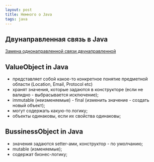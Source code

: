 ```yaml
---
layout: post
title: Немного о Java
tags: java
---
```


## Двунаправленная связь в Java

[Замена однонаправленной связи двунаправленной](https://refactoring.guru/ru/change-unidirectional-association-to-bidirectional)

## ValueObject in Java

- представляет собой какое-то конкретное понятие предметной области (Location, Email, Protocol etc)
- хранят значения, которые задаются в конструкторе (если не валидно - выбрасывается исключение);
- immutable (неизменяемые) - final (изменить значение - создать новый объект);
- могут содержать какую-то логику;
- объекты одинаковы, если их свойства одинаковы;

## BussinessObject in Java

- значения задаются setter-ами, конструктор - по умолчанию;
- mutable (изменяемые);
- содержат бизнес-логику;
